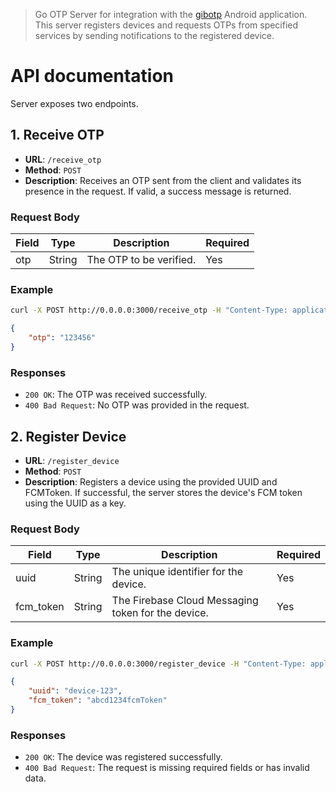 > Go OTP Server for integration with the [gibotp](https://github.com/hyouteki/gibotp) Android application.
> This server registers devices and requests OTPs from specified services by sending notifications to the registered device.

# API documentation
Server exposes two endpoints.

## 1. Receive OTP
- **URL**: `/receive_otp`
- **Method**: `POST`
- **Description**: Receives an OTP sent from the client and validates its presence in the request. If valid, a success message is returned.

### Request Body
| Field | Type   | Description             | Required |
|-------|--------|-------------------------|----------|
| otp   | String | The OTP to be verified. | Yes      |

### Example
```bash
curl -X POST http://0.0.0.0:3000/receive_otp -H "Content-Type: application/json" -d '{"otp":"123456"}'
```
```json
{
    "otp": "123456"
}
```

### Responses
- `200 OK`: The OTP was received successfully.
- `400 Bad Request`: No OTP was provided in the request.

## 2. Register Device
- **URL**: `/register_device`
- **Method**: `POST`
- **Description**: Registers a device using the provided UUID and FCMToken. If successful, the server stores the device's FCM token using the UUID as a key.

### Request Body
| Field	    | Type	 | Description	                                      | Required |
|-----------|--------|----------------------------------------------------|----------|
| uuid	    | String | The unique identifier for the device.              | Yes      |
| fcm_token	| String | The Firebase Cloud Messaging token for the device.	| Yes      |

### Example
```bash
curl -X POST http://0.0.0.0:3000/register_device -H "Content-Type: application/json" -d '{"uuid":"device-123", "fcm_token":"abcd1234fcmToken"}'
```
```json
{
    "uuid": "device-123",
    "fcm_token": "abcd1234fcmToken"
}
```

### Responses
- `200 OK`: The device was registered successfully.
- `400 Bad Request`: The request is missing required fields or has invalid data.
